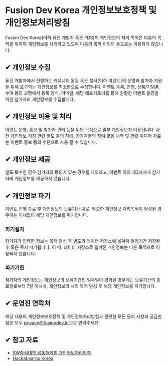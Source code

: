 # Fusion Dev Korea 개인정보보호정책 및 개인정보처리방침 #

Fusion Dev Korea(이하 퓨전 개발자 혹은 FDS)의 개인정보의 처리 목적은 다음의 목적을 위하여 개인정보를 처리하고 있으며 다음의 목적 이외의 용도로는 이용하지 않습니다.


## ✔ 개인정보 수집 ##

퓨전 개발자에서 진행하는 커뮤니티 활동 혹은 행사(이하 이벤트)의 운영과 참가자 지원을 위해 요구되는 개인정보를 최소한으로 수집합니다. 이벤트 등록, 진행, 상품/기념품 수여 등의 과정에서 등록 양식, 이메일, 해당 레포지토리를 통해 원활한 이벤트 운영을 위한 참가자의 개인정보를 수집합니다.


## ✔ 개인정보 이용 및 처리 ##

이벤트 운영, 홍보 및 참가자 관리 등을 위한 목적으로 일부 개인정보가 이용됩니다. 사전 개인정보 지침 관련 별도 동의 하에, 참가자들의 참여 활동 내역 및 관련 미디어 자료는 이벤트 홍보 등의 수단으로 사용 될 수 있습니다.


## ✔ 개인정보 제공 ##

별도 특수한 경우 참가자의 동의가 있는 경우를 제외하고, 이벤트 이외 제3자에게 참가자의 개인정보를 제공하지 않습니다.


## ✔ 개인정보 파기 ##

이벤트 진행 종료 후 개인정보의 보유기간 내로, 필요한 개인정보 처리목적이 달성된 경우에는 지체없이 해당 개인정보를 파기합니다.


### 파기절차 ###

참가자가 입력한 정보는 목적 달성 후 별도의 데이터 저장소에 옮겨져 일정기간 저장된 후 혹은 즉시 파기됩니다. 이 때. 데이터 저장소로 옮겨진 개인정보는 다른 목적으로 이용되지 않습니다.


### 파기기한 ###

참가자의 개인정보는 개인정보의 보유기간인 일주일이 경과된 경우에는 보유기간의 종료일로부터 7일 이내에, 개인정보의 처리 목적 달성 후 해당 개인정보를 파기합니다.


## ✔ 운영진 연락처 ##

해당 내용의 개인정보보호정책 및 개인정보처리방침과 관련한 모든 문의 사항과 궁금한 점은 모두 [privacy@fusiondev.kr](mailto:privacy@fusiondev.kr)으로 연락주세요!


## ✔ 참고 자료 ##

* [SW중심대학 공동해커톤 개인정보처리방침](https://swhackathon.com/)
* [HackaLearnx Korea](https://github.com/devrel-kr/HackaLearn/blob/main/PRIVACY_POLICY.md)
